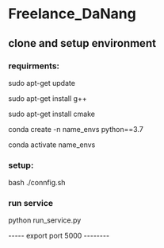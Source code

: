 # Freelance_DaNang

## clone and setup environment
### requirments:
sudo apt-get update


sudo apt-get install g++


sudo apt-get install cmake


conda create -n name_envs python==3.7


conda activate name_envs


### setup:


bash ./connfig.sh


### run service


python run_service.py

----- export port 5000 --------
